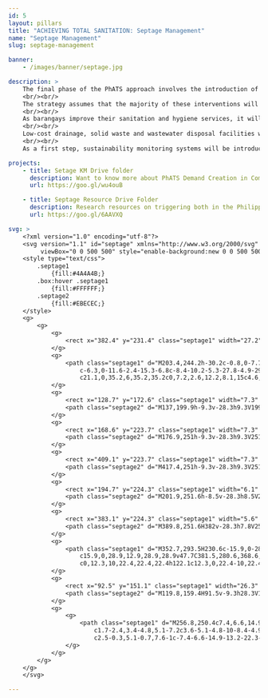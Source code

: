 ```yaml
---
id: 5
layout: pillars
title: "ACHIEVING TOTAL SANITATION: Septage Management"
name: "Septage Management"
slug: septage-management

banner:
    - /images/banner/septage.jpg

description: >
    The final phase of the PhATS approach involves the introduction of the safe management of solid and liquid wastes, including drainage and the recycling and reuse of waste; and the development and strengthening of water quality monitoring systems, allied with the promotion of water supply protection, sanitary surveys, and safe water storage and handling.
    <br/><br/>
    The strategy assumes that the majority of these interventions will be piloted in the most progressive barangays and municipalities, with a focus on barangays that have either graduated to G2 Sustainable Sanitation barangay status, or seem likely to graduate in the near future. The intention is not to promote expensive, high-technology approaches, but to develop and refine simple and appropriate technologies and systems that can be implemented, operated and maintained by resource-scarce local governments in the typhoon-affected areas.
    <br/><br/>
    As barangays improve their sanitation and hygiene services, it will become important to introduce basic water safety planning and public health monitoring systems that are designed to detect major sanitation, hygiene or water supply problems. Point of use water quality testing and response protocols will be developed and piloted in G1 and G2 barangays, accompanied by advocacy to LGUS for the allocation of appropriate budgets and resources to sustain these services.
    <br/><br/>
    Low-cost drainage, solid waste and wastewater disposal facilities will be constructed to demonstrate and promote cost-effective waste management solutions, and encourage LGUs to work towards G3 Total Sanitation Barangay status. Where septic tanks are preferred or required (due to potential contamination of vulnerable groundwater or surface water resources), faecal sludge management (FSM) systems should be introduced. These systems will need to be appropriate for the largely rural contexts in which most implementing partners will be working, focusing on technologies and approaches that can be implemented and maintained by low capacity local governments and small private providers, in recognition that few previous FSM interventions in the Philippines have been either successful or sustainable.
    <br/><br/>
    As a first step, sustainability monitoring systems will be introduced as part of the G2 graduation process, with the aim of tracking what happens to toilet pits and septic tanks as they fill up and start to cause problems – whether pits are emptied or replaced; whether septic tanks are regularly desludged; whether effluent from either toilet pits or septic tanks contaminates local water bodies or open spaces; and whether any removed pit contents or septic sludge are then safely transported, treated or disposed. Improved information on the extent and nature of these sustainability problems will be an important driver for local governments and sanitation stakeholders to finance, develop and implement appropriate solutions in areas that face public health hazards associated with unsafe sanitation and waste management systems.

projects:
    - title: Setage KM Drive folder
      description: Want to know more about PhATS Demand Creation in Communities? Check out the latest Knowledge Management Pieces!
      url: https://goo.gl/wu4ouB

    - title: Septage Resource Drive Folder
      description: Research resources on triggering both in the Philippines and around the world can be found here.
      url: https://goo.gl/6AAVXQ

svg: >      
    <?xml version="1.0" encoding="utf-8"?>
    <svg version="1.1" id="septage" xmlns="http://www.w3.org/2000/svg" xmlns:xlink="http://www.w3.org/1999/xlink" x="0px" y="0px"
         viewBox="0 0 500 500" style="enable-background:new 0 0 500 500;" xml:space="preserve">
    <style type="text/css">
        .septage1
            {fill:#4A4A4B;}
        .box:hover .septage1
            {fill:#FFFFFF;}
        .septage2
            {fill:#EBECEC;}
    </style>
    <g>
        <g>
            <g>
                <rect x="382.4" y="231.4" class="septage1" width="27.2" height="12.3"/>
            </g>
            <g>
                <path class="septage1" d="M203.4,244.2h-30.2c-0.8,0-7.7-0.1-14.9-3.7c-10-5-15.6-14.5-15.6-26.8c0-19.2-5.3-22.2-22.2-22.2
                    c-6.3,0-11.6-2.4-15.3-6.8c-8.4-10.2-5.3-27.8-4.9-29.8l12.7,2.5c-1,5.2-1.3,15,2.2,19.1c0.8,1,2.1,2.1,5.3,2.1
                    c21.1,0,35.2,6,35.2,35.2c0,7.2,2.6,12.2,8.1,15c4.6,2.4,9.4,2.5,9.4,2.5h30.2V244.2z"/>
            </g>
            <g>
                <rect x="128.7" y="172.6" class="septage1" width="7.3" height="26.3"/>
                <path class="septage2" d="M137,199.9h-9.3v-28.3h9.3V199.9z M129.6,198h5.4v-24.4h-5.4V198z"/>
            </g>
            <g>
                <rect x="168.6" y="223.7" class="septage1" width="7.3" height="26.3"/>
                <path class="septage2" d="M176.9,251h-9.3v-28.3h9.3V251z M169.6,249h5.4v-24.4h-5.4V249z"/>
            </g>
            <g>
                <rect x="409.1" y="223.7" class="septage1" width="7.3" height="26.3"/>
                <path class="septage2" d="M417.4,251h-9.3v-28.3h9.3V251z M410.1,249h5.4v-24.4h-5.4V249z"/>
            </g>
            <g>
                <rect x="194.7" y="224.3" class="septage1" width="6.1" height="26.3"/>
                <path class="septage2" d="M201.9,251.6h-8.5v-28.3h8.5V251.6z M195.9,249.7h3.6v-24.4h-3.6V249.7z"/>
            </g>
            <g>
                <rect x="383.1" y="224.3" class="septage1" width="5.6" height="26.3"/>
                <path class="septage2" d="M389.8,251.6H382v-28.3h7.8V251.6z M384.2,249.7h3.3v-24.4h-3.3V249.7z"/>
            </g>
            <g>
                <path class="septage1" d="M352.7,293.5H230.6c-15.9,0-28.9-12.9-28.9-28.9v-47.7c0-15.9,12.9-28.9,28.9-28.9h122.1
                    c15.9,0,28.9,12.9,28.9,28.9v47.7C381.5,280.6,368.6,293.5,352.7,293.5z M230.6,194.6c-12.3,0-22.4,10-22.4,22.4v47.7
                    c0,12.3,10,22.4,22.4,22.4h122.1c12.3,0,22.4-10,22.4-22.4v-47.7c0-12.3-10-22.4-22.4-22.4H230.6z"/>
            </g>
            <g>
                <rect x="92.5" y="151.1" class="septage1" width="26.3" height="7.3"/>
                <path class="septage2" d="M119.8,159.4H91.5v-9.3h28.3V159.4z M93.5,157.5h24.4v-5.4H93.5V157.5z"/>
            </g>
            <g>
                <g>
                    <path class="septage1" d="M256.8,250.4c7.4,6.6,14.9,13.2,22.3,19.7c2.5,2.2,5.8,1.7,7.6-1c11.8-16.7,23.6-33.4,35.4-50.2
                        c1.7-2.4,3.4-4.8,5.1-7.2c3.6-5.1-4.8-10-8.4-4.9c-11.8,16.7-23.6,33.4-35.4,50.2c-1.7,2.4-3.4,4.8-5.1,7.2
                        c2.5-0.3,5.1-0.7,7.6-1c-7.4-6.6-14.9-13.2-22.3-19.7C259,239.4,252.1,246.3,256.8,250.4L256.8,250.4z"/>
                </g>
            </g>
        </g>
    </g>
    </svg>

---
```

